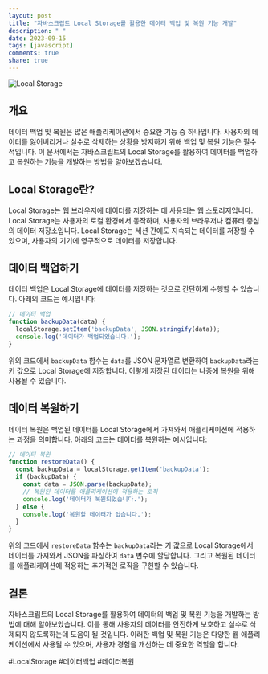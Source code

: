 ```yaml
---
layout: post
title: "자바스크립트 Local Storage를 활용한 데이터 백업 및 복원 기능 개발"
description: " "
date: 2023-09-15
tags: [javascript]
comments: true
share: true
---
```


![Local Storage](https://example.com/local-storage.png)

## 개요
데이터 백업 및 복원은 많은 애플리케이션에서 중요한 기능 중 하나입니다. 사용자의 데이터를 잃어버리거나 실수로 삭제하는 상황을 방지하기 위해 백업 및 복원 기능은 필수적입니다. 이 문서에서는 자바스크립트의 Local Storage를 활용하여 데이터를 백업하고 복원하는 기능을 개발하는 방법을 알아보겠습니다.

## Local Storage란?
Local Storage는 웹 브라우저에 데이터를 저장하는 데 사용되는 웹 스토리지입니다. Local Storage는 사용자의 로컬 환경에서 동작하며, 사용자의 브라우저나 컴퓨터 중심의 데이터 저장소입니다. Local Storage는 세션 간에도 지속되는 데이터를 저장할 수 있으며, 사용자의 기기에 영구적으로 데이터를 저장합니다.

## 데이터 백업하기
데이터 백업은 Local Storage에 데이터를 저장하는 것으로 간단하게 수행할 수 있습니다. 아래의 코드는 예시입니다:

```javascript
// 데이터 백업
function backupData(data) {
  localStorage.setItem('backupData', JSON.stringify(data));
  console.log('데이터가 백업되었습니다.');
}
```

위의 코드에서 `backupData` 함수는 `data`를 JSON 문자열로 변환하여 `backupData`라는 키 값으로 Local Storage에 저장합니다. 이렇게 저장된 데이터는 나중에 복원을 위해 사용될 수 있습니다.

## 데이터 복원하기
데이터 복원은 백업된 데이터를 Local Storage에서 가져와서 애플리케이션에 적용하는 과정을 의미합니다. 아래의 코드는 데이터를 복원하는 예시입니다:

```javascript
// 데이터 복원
function restoreData() {
  const backupData = localStorage.getItem('backupData');
  if (backupData) {
    const data = JSON.parse(backupData);
    // 복원된 데이터를 애플리케이션에 적용하는 로직
    console.log('데이터가 복원되었습니다.');
  } else {
    console.log('복원할 데이터가 없습니다.');
  }
}
```

위의 코드에서 `restoreData` 함수는 `backupData`라는 키 값으로 Local Storage에서 데이터를 가져와서 JSON을 파싱하여 `data` 변수에 할당합니다. 그리고 복원된 데이터를 애플리케이션에 적용하는 추가적인 로직을 구현할 수 있습니다.

## 결론
자바스크립트의 Local Storage를 활용하여 데이터의 백업 및 복원 기능을 개발하는 방법에 대해 알아보았습니다. 이를 통해 사용자의 데이터를 안전하게 보호하고 실수로 삭제되지 않도록하는데 도움이 될 것입니다. 이러한 백업 및 복원 기능은 다양한 웹 애플리케이션에서 사용될 수 있으며, 사용자 경험을 개선하는 데 중요한 역할을 합니다.

#LocalStorage #데이터백업 #데이터복원